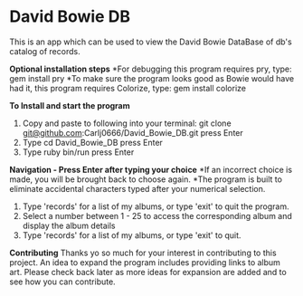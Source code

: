 # David Bowie DB

This is an app which can be used to view the David Bowie DataBase of db's catalog of records.

**Optional installation steps**
*For debugging this program requires pry, type: gem install pry
*To make sure the program looks good as Bowie would have had it, this program requires Colorize, type: gem install colorize

**To Install and start the program**
1) Copy and paste to following into your terminal: 
   git clone git@github.com:Carlj0666/David_Bowie_DB.git
   press Enter
2) Type cd David_Bowie_DB
   press Enter
3) Type ruby bin/run
   press Enter
   
**Navigation - Press Enter after typing your choice**
*If an incorrect choice is made, you will be brought back to choose again.
*The program is built to eliminate accidental characters typed after your numerical selection.
1) Type 'records' for a list of my albums, or type 'exit' to quit the program.
2) Select a number between 1 - 25 to access the corresponding album and display the album details
3) Type 'records' for a list of my albums, or type 'exit' to quit.

**Contributing**
Thanks yo so much for your interest in contributing to this project. An idea to expand the program includes providing links to album art. Please check back later as more ideas for expansion are added and to see how you can contribute.


